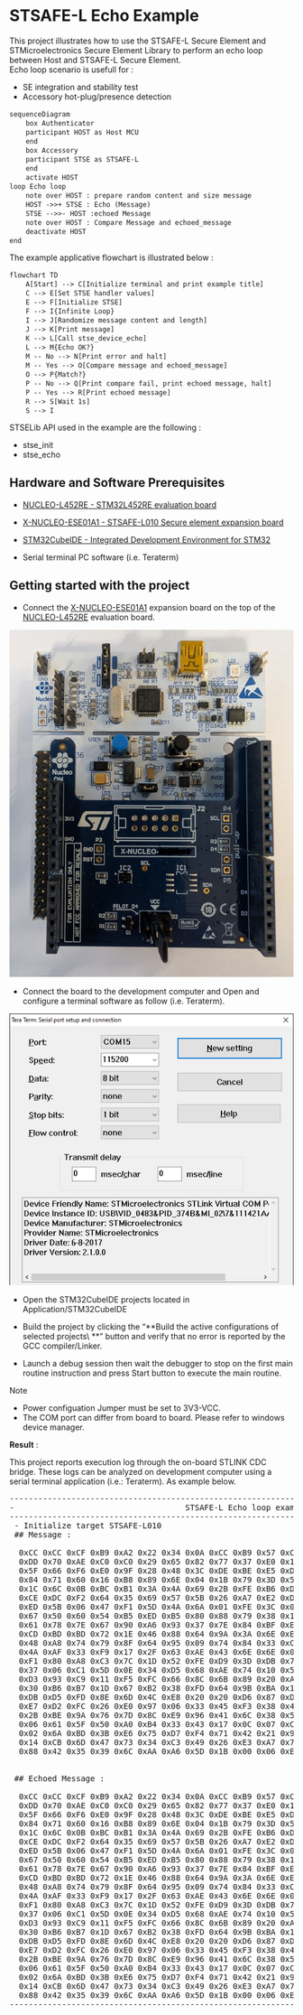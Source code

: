 
# STSAFE-L Echo Example

This project illustrates how to use the STSAFE-L Secure Element and STMicroelectronics Secure Element Library to perform an echo loop between Host and STSAFE-L Secure Element.<br>
Echo loop scenario is usefull for :
- SE integration and stability test
- Accessory hot-plug/presence detection


```mermaid
sequenceDiagram
    box Authenticator
    participant HOST as Host MCU
    end
    box Accessory
    participant STSE as STSAFE-L
    end
    activate HOST
loop Echo loop
    note over HOST : prepare random content and size message
    HOST ->>+ STSE : Echo (Message)
    STSE -->>- HOST :echoed Message
    note over HOST : Compare Message and echoed_message
    deactivate HOST
end
```

The example applicative flowchart is illustrated below :

```mermaid
flowchart TD
    A[Start] --> C[Initialize terminal and print example title]
    C --> E[Set STSE handler values]
    E --> F[Initialize STSE]
    F --> I{Infinite Loop}
    I --> J[Randomize message content and length]
    J --> K[Print message]
    K --> L[Call stse_device_echo]
    L --> M{Echo OK?}
    M -- No --> N[Print error and halt]
    M -- Yes --> O[Compare message and echoed_message]
    O --> P{Match?}
    P -- No --> Q[Print compare fail, print echoed message, halt]
    P -- Yes --> R[Print echoed message]
    R --> S[Wait 1s]
    S --> I
```

STSELib API used in the example are the following :

- stse_init
- stse_echo

## Hardware and Software Prerequisites

- [NUCLEO-L452RE - STM32L452RE evaluation board](https://www.st.com/en/evaluation-tools/nucleo-l452re.html)

- [X-NUCLEO-ESE01A1 - STSAFE-L010 Secure element expansion board](https://www.st.com/en/ecosystems/x-nucleo-ese01a1.html)

- [STM32CubeIDE - Integrated Development Environment for STM32](https://www.st.com/en/development-tools/stm32cubeide.html)

- Serial terminal PC software  (i.e. Teraterm)

## Getting started with the project

- Connect the [X-NUCLEO-ESE01A1](https://www.st.com/en/ecosystems/x-nucleo-ese01a1.html) expansion board on the top of the [NUCLEO-L452RE](https://www.st.com/en/evaluation-tools/nucleo-l452re.html) evaluation board.

![](./Pictures/X-NUCLEO_eval_kit.png)

- Connect the board to the development computer and Open and configure a terminal software as follow (i.e. Teraterm).

![](./Pictures/teraterm_config.png)

- Open the STM32CubeIDE projects located in Application/STM32CubeIDE

- Build the project by clicking the “**Build the active configurations of selected projects\ **” button and verify that no error is reported by the GCC compiler/Linker.

- Launch a debug session then wait the debugger to stop on the first main routine instruction and press Start button to execute the main routine.

> [!NOTE]
> - Power configuation Jumper must be set to 3V3-VCC.
> - The COM port can differ from board to board. Please refer to windows device manager.

<b>Result</b> :

This project reports execution log through the on-board STLINK CDC bridge.
These logs can be analyzed on development computer using a serial terminal application (i.e.: Teraterm).
As example below.

<pre>
----------------------------------------------------------------------------------------------------------------
-                                    STSAFE-L Echo loop example                                                -
----------------------------------------------------------------------------------------------------------------
 - Initialize target STSAFE-L010
 ## Message :

  0xCC 0xCC 0xCF 0xB9 0xA2 0x22 0x34 0x0A 0xCC 0xB9 0x57 0xCC 0xFE 0x07 0x80 0x8A
  0xDD 0x70 0xAE 0xC0 0xC0 0x29 0x65 0x82 0x77 0x37 0xE0 0x1D 0x82 0xE5 0x16 0xDD
  0x5F 0x66 0xF6 0xE0 0x9F 0x28 0x48 0x3C 0xDE 0xBE 0xE5 0xDA 0xC7 0x20 0x79 0xE4
  0x84 0x71 0x60 0x16 0xB8 0x89 0x6E 0x04 0x1B 0x79 0x3D 0x54 0xF6 0xCF 0x1C 0xB6
  0x1C 0x6C 0x0B 0xBC 0xB1 0x3A 0x4A 0x69 0x2B 0xFE 0xB6 0xDD 0x16 0xA1 0xDA 0x88
  0xCE 0xDC 0xF2 0x64 0x35 0x69 0x57 0x5B 0x26 0xA7 0xE2 0xDC 0x64 0x7F 0xC6 0x14
  0xED 0x5B 0x06 0x47 0xF1 0x5D 0x4A 0x6A 0x01 0xFE 0x3C 0x01 0x0C 0x93 0xEB 0x7A
  0x67 0x50 0x60 0x54 0xB5 0xED 0xB5 0x80 0x88 0x79 0x38 0x11 0x54 0x36 0x4B 0xC6
  0x61 0x78 0x7E 0x67 0x90 0xA6 0x93 0x37 0x7E 0x84 0xBF 0xE7 0xA9 0x30 0x24 0x84
  0xCD 0xBD 0xBD 0x72 0x1E 0x46 0x88 0x64 0x9A 0x3A 0x6E 0xE3 0x41 0x4E 0x85 0x6E
  0x48 0xA8 0x74 0x79 0x8F 0x64 0x95 0x09 0x74 0x84 0x33 0xCE 0xC0 0x66 0x86 0xF6
  0x4A 0xAF 0x33 0xF9 0x17 0x2F 0x63 0xAE 0x43 0x6E 0x6E 0x05 0x78 0x22 0x8E 0x17
  0xF1 0x80 0xA8 0xC3 0x7C 0x1D 0x52 0xFE 0xD9 0x3D 0xDB 0x70 0x6F 0xEF 0xC6 0x1C
  0x37 0x06 0xC1 0x5D 0x0E 0x34 0xD5 0x68 0xAE 0x74 0x10 0x56 0xFF 0xDE 0x67 0x7B
  0xD3 0x93 0xC9 0x11 0xF5 0xFC 0x66 0x8C 0x6B 0x89 0x20 0xAA 0xF9 0xCF 0x12 0xBA
  0x30 0xB6 0xB7 0x1D 0x67 0xB2 0x38 0xFD 0x64 0x9B 0xBA 0x15 0x33 0x3C 0xF2 0xB4
  0xDB 0xD5 0xFD 0x8E 0x6D 0x4C 0xE8 0x20 0x20 0xD6 0x87 0xDB 0xA9 0x35 0x78 0xD2
  0xE7 0xD2 0xFC 0x26 0xE0 0x97 0x06 0x33 0x45 0xF3 0x38 0x48 0xC6 0x71 0x15 0x85
  0x2B 0xBE 0x9A 0x76 0x7D 0x8C 0xE9 0x96 0x41 0x6C 0x38 0x54 0x4C 0x12 0x13 0x10
  0x06 0x61 0x5F 0x50 0xA0 0xB4 0x33 0x43 0x17 0x0C 0x07 0xC5 0x03 0xFD 0x3F 0xC7
  0x02 0x6A 0xBD 0x3B 0xE6 0x75 0xD7 0xF4 0x71 0x42 0x21 0x97 0x9A 0xF7 0x1F 0x51
  0x14 0xCB 0x6D 0x47 0x73 0x34 0xC3 0x49 0x26 0xE3 0xA7 0x74 0xCF 0x11 0x68 0xB8
  0x88 0x42 0x35 0x39 0x6C 0xAA 0xA6 0x5D 0x1B 0x00 0x06 0xE5


 ## Echoed Message :

  0xCC 0xCC 0xCF 0xB9 0xA2 0x22 0x34 0x0A 0xCC 0xB9 0x57 0xCC 0xFE 0x07 0x80 0x8A
  0xDD 0x70 0xAE 0xC0 0xC0 0x29 0x65 0x82 0x77 0x37 0xE0 0x1D 0x82 0xE5 0x16 0xDD
  0x5F 0x66 0xF6 0xE0 0x9F 0x28 0x48 0x3C 0xDE 0xBE 0xE5 0xDA 0xC7 0x20 0x79 0xE4
  0x84 0x71 0x60 0x16 0xB8 0x89 0x6E 0x04 0x1B 0x79 0x3D 0x54 0xF6 0xCF 0x1C 0xB6
  0x1C 0x6C 0x0B 0xBC 0xB1 0x3A 0x4A 0x69 0x2B 0xFE 0xB6 0xDD 0x16 0xA1 0xDA 0x88
  0xCE 0xDC 0xF2 0x64 0x35 0x69 0x57 0x5B 0x26 0xA7 0xE2 0xDC 0x64 0x7F 0xC6 0x14
  0xED 0x5B 0x06 0x47 0xF1 0x5D 0x4A 0x6A 0x01 0xFE 0x3C 0x01 0x0C 0x93 0xEB 0x7A
  0x67 0x50 0x60 0x54 0xB5 0xED 0xB5 0x80 0x88 0x79 0x38 0x11 0x54 0x36 0x4B 0xC6
  0x61 0x78 0x7E 0x67 0x90 0xA6 0x93 0x37 0x7E 0x84 0xBF 0xE7 0xA9 0x30 0x24 0x84
  0xCD 0xBD 0xBD 0x72 0x1E 0x46 0x88 0x64 0x9A 0x3A 0x6E 0xE3 0x41 0x4E 0x85 0x6E
  0x48 0xA8 0x74 0x79 0x8F 0x64 0x95 0x09 0x74 0x84 0x33 0xCE 0xC0 0x66 0x86 0xF6
  0x4A 0xAF 0x33 0xF9 0x17 0x2F 0x63 0xAE 0x43 0x6E 0x6E 0x05 0x78 0x22 0x8E 0x17
  0xF1 0x80 0xA8 0xC3 0x7C 0x1D 0x52 0xFE 0xD9 0x3D 0xDB 0x70 0x6F 0xEF 0xC6 0x1C
  0x37 0x06 0xC1 0x5D 0x0E 0x34 0xD5 0x68 0xAE 0x74 0x10 0x56 0xFF 0xDE 0x67 0x7B
  0xD3 0x93 0xC9 0x11 0xF5 0xFC 0x66 0x8C 0x6B 0x89 0x20 0xAA 0xF9 0xCF 0x12 0xBA
  0x30 0xB6 0xB7 0x1D 0x67 0xB2 0x38 0xFD 0x64 0x9B 0xBA 0x15 0x33 0x3C 0xF2 0xB4
  0xDB 0xD5 0xFD 0x8E 0x6D 0x4C 0xE8 0x20 0x20 0xD6 0x87 0xDB 0xA9 0x35 0x78 0xD2
  0xE7 0xD2 0xFC 0x26 0xE0 0x97 0x06 0x33 0x45 0xF3 0x38 0x48 0xC6 0x71 0x15 0x85
  0x2B 0xBE 0x9A 0x76 0x7D 0x8C 0xE9 0x96 0x41 0x6C 0x38 0x54 0x4C 0x12 0x13 0x10
  0x06 0x61 0x5F 0x50 0xA0 0xB4 0x33 0x43 0x17 0x0C 0x07 0xC5 0x03 0xFD 0x3F 0xC7
  0x02 0x6A 0xBD 0x3B 0xE6 0x75 0xD7 0xF4 0x71 0x42 0x21 0x97 0x9A 0xF7 0x1F 0x51
  0x14 0xCB 0x6D 0x47 0x73 0x34 0xC3 0x49 0x26 0xE3 0xA7 0x74 0xCF 0x11 0x68 0xB8
  0x88 0x42 0x35 0x39 0x6C 0xAA 0xA6 0x5D 0x1B 0x00 0x06 0xE5
----------------------------------------------------------------------------------------------------------------
</pre>
